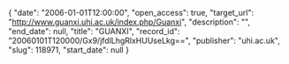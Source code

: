 {
  "date": "2006-01-01T12:00:00", 
  "open_access": true, 
  "target_url": "http://www.guanxi.uhi.ac.uk/index.php/Guanxi", 
  "description": "", 
  "end_date": null, 
  "title": "GUANXI", 
  "record_id": "20060101T120000/Gx9/jfdlLhgRlxHUUseLkg==", 
  "publisher": "uhi.ac.uk", 
  "slug": 118971, 
  "start_date": null
}

